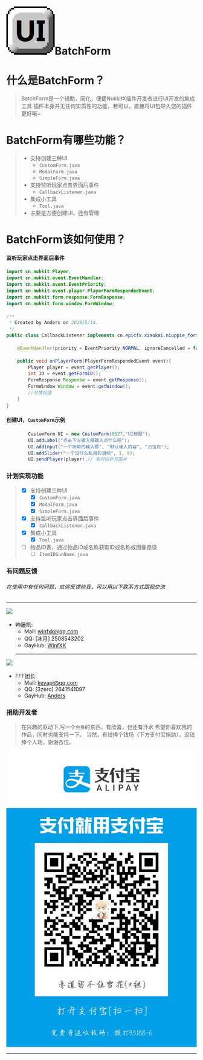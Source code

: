 # ![](https://raw.githubusercontent.com/xkmp/BatchForm/master/UI_iocn.png)BatchForm

# 什么是BatchForm？
> BatchForm是一个辅助，简化，便捷NukkitX插件开发者进行UI开发的集成工具
> 插件本身并无任何实质性的功能，若可以，直接将UI包导入您的插件更好哦~ 

# BatchForm有哪些功能？
> - 支持创建三种UI
>   - `CustomForm.java`
>   - `ModalForm.java`
>   - `SimpleForm.java`
> - 支持监听玩家点击界面后事件
>   - `CallbackListener.java`
> - 集成小工具
>   - `Tool.java`
> - 主要是方便创建UI，还有管理

# BatchForm该如何使用？
#### 监听玩家点击界面后事件
```java
import cn.nukkit.Player;
import cn.nukkit.event.EventHandler;
import cn.nukkit.event.EventPriority;
import cn.nukkit.event.player.PlayerFormRespondedEvent;
import cn.nukkit.form.response.FormResponse;
import cn.nukkit.form.window.FormWindow;

/**
 * Created by Anders on 2019/5/14.
 */
public class CallbackListener implements cn.epicfx.xiaokai.niuppie_form.CallbackListener{

	@EventHandler(priority = EventPriority.NORMAL, ignoreCancelled = false)

	public void onPlayerForm(PlayerFormRespondedEvent event){
		Player player = event.getPlayer();
		int ID = event.getFormID();
		FormResponse Response = event.getResponse();
		FormWindow Window = event.getWindow();
		//尽情创造
    }
}
```
#### 创建UI，`CustomForm`示例
```java
		CustomForm UI = new CustomForm(9527,"UI标题");
		UI.addLabel("点击下方输入框输入点什么吧");
		UI.addInput("一个简单的输入框", "默认输入内容", "占位符");
		UI.addSlider("一个没什么乱用的滑块", 1, 9);
		UI.sendPlayer(player);// 有时间补充图片
```

### 计划实现功能
> - [x] 支持创建三种UI
>   - [x] `CustomForm.java`
>   - [x] `ModalForm.java`
>   - [x] `SimpleForm.java`
> - [x] 支持监听玩家点击界面后事件
>   - [x] `CallbackListener.java`
> - [x] 集成小工具
>   - [x] `Tool.java`
> - [ ] 物品ID表，通过物品ID或名称获取ID或名称或图像路径
>   - [ ] `ItemIDSunName.java`

### 有问题反馈
###### 在使用中有任何问题，欢迎反馈给我，可以用以下联系方式跟我交流
---
![](http://q2.qlogo.cn/headimg_dl?bs=2508543202&dst_uin=2508543202&dst_uin=2508543202&;dst_uin=2508543202&spec=100&url_enc=0&referer=bu_interface&term_type=PC)
- ~~帅逼~~凯:
  - Mail: winfxk@qq.com
  - QQ: [冰月] 2508543202
  - GayHub: [WinfXK](https://github.com/WinfXK)
  ---
![](http://q2.qlogo.cn/headimg_dl?bs=2641541097&dst_uin=2641541097&dst_uin=2641541097&;dst_uin=2641541097&spec=100&url_enc=0&referer=bu_interface&term_type=PC)
- FFF团长:
  - Mail: keyapi@qq.com
  - QQ: [3zero] 2641541097
  - GayHub: [Anders](https://github.com/Anders233)

### 捐助开发者
> 在兴趣的驱动下,写一个`免费`的东西，有欣喜，也还有汗水
> 希望你喜欢我的作品，同时也能支持一下。
> 当然，有钱捧个钱场（下方支付宝捐助），没钱捧个人场，谢谢各位。

![](https://raw.githubusercontent.com/xkmp/BatchForm/master/Alipay.jpg)

----
